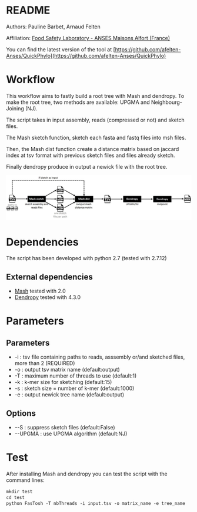 README
======
Authors: Pauline Barbet, Arnaud Felten

Affiliation: [Food Safety Laboratory - ANSES Maisons Alfort (France)](https://www.anses.fr/en/content/laboratory-food-safety-maisons-alfort-and-boulogne-sur-mer)

You can find the latest version of the tool at [https://github.com/afelten-Anses/QuickPhylo](https://github.com/afelten-Anses/QuickPhylo)


Workflow
========
This workflow aims to fastly build a root tree with Mash and dendropy. To make the root tree, two methods are available: UPGMA and Neighbourg-Joining (NJ).

The script takes in input assembly, reads (compressed or not) and sketch files.

The Mash sketch function, sketch each fasta and fastq files into msh files.

Then, the Mash dist function create a distance matrix based on jaccard index at tsv format with previous sketch files and files already sketch.

Finally dendropy produce in output a newick file with the root tree. 

![](workflow.JPG?raw=true "script workflow")

Dependencies
============

The script has been developed with python 2.7 (tested with 2.7.12)

## External dependencies

* [Mash](https://github.com/marbl/Mash/blob/master/INSTALL.txt) tested with 2.0
* [Dendropy](https://www.dendropy.org/) tested with 4.3.0


Parameters
==========

## Parameters

* -i : tsv file containing paths to reads, asssembly or/and sketched files, more than 2 (REQUIRED)
* -o : output tsv matrix name (default:output)
* -T : maximum number of threads to use (default:1)
* -k : k-mer size for sketching (default:15)
* -s : sketch size = number of k-mer (default:1000)
* -e : output newick tree name (default:output)

## Options

* --S : suppress sketch files (default:False)
* --UPGMA : use UPGMA algorithm (default:NJ)

Test
====

After installing Mash and dendropy you can test the script with the command lines:

	mkdir test
	cd test
	python FasTosh -T nbThreads -i input.tsv -o matrix_name -e tree_name

	